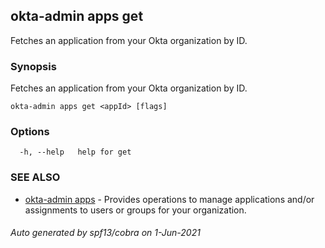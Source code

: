## okta-admin apps get

Fetches an application from your Okta organization by ID.

### Synopsis

Fetches an application from your Okta organization by ID.

```
okta-admin apps get <appId> [flags]
```

### Options

```
  -h, --help   help for get
```

### SEE ALSO

* [okta-admin apps](okta-admin_apps.md)	 - Provides operations to manage applications and/or assignments to users or groups for your organization.

###### Auto generated by spf13/cobra on 1-Jun-2021
